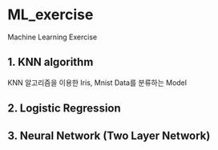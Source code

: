 # ML_exercise
Machine Learning Exercise

## 1. KNN algorithm

KNN 알고리즘을 이용한 Iris, Mnist Data를 분류하는 Model

## 2. Logistic Regression

## 3. Neural Network (Two Layer Network)
